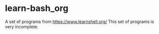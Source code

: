 # learn-bash_org
A set of programs from https://www.learnshell.org/
This set of programs is very incomplete.
